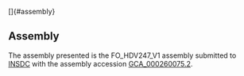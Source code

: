 []{#assembly}

Assembly
--------

The assembly presented is the FO\_HDV247\_V1 assembly submitted to
[INSDC](http://www.insdc.org) with the assembly accession
[GCA\_000260075.2](http://www.ebi.ac.uk/ena/data/view/GCA_000260075.2).
